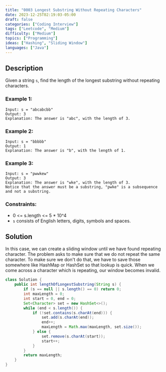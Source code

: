 ```yaml
---
title: "0003 Longest Substring Without Repeating Characters"
date: 2023-12-25T02:19:03-05:00
draft: false
categories: ["Coding Interview"]
tags: ["Leetcode", "Medium"]
difficulty: ["Medium"]
topics: ["Programming"]
ideas: ["Hashing", "Sliding Window"]
languages: ["Java"]
---
```


## Description

Given a string `s`, find the length of the longest substring without repeating characters.

### Example 1:

```
Input: s = "abcabcbb"
Output: 3
Explanation: The answer is "abc", with the length of 3.
```

### Example 2:

```
Input: s = "bbbbb"
Output: 1
Explanation: The answer is "b", with the length of 1.
```

### Example 3:

```
Input: s = "pwwkew"
Output: 3
Explanation: The answer is "wke", with the length of 3.
Notice that the answer must be a substring, "pwke" is a subsequence and not a substring.
```

### Constraints:

- 0 <= s.length <= 5 * 10^4
- `s` consists of English letters, digits, symbols and spaces.

## Solution

In this case, we can create a sliding window until we have found repeating character. The problem asks to make sure that we do not repeat the same character. To make sure we don't do that, we have to save those somewhere like HashMap or HashSet so that lookup is quick. When we come across a character which is repeating, our window becomes invalid.

```java
class Solution {
    public int lengthOfLongestSubstring(String s) {
        if (s == null || s.length() == 0) return 0;
        int maxLength = 0;
        int start = 0, end = 0;
        Set<Character> set = new HashSet<>();
        while (end < s.length()) {
            if (!set.contains(s.charAt(end))) {
                set.add(s.charAt(end));
                end++;
                maxLength = Math.max(maxLength, set.size());
            } else {
                set.remove(s.charAt(start));
                start++;
            }
        }
        return maxLength;
    }
}
```